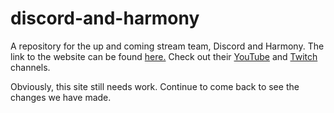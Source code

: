 # discord-and-harmony
A repository for the up and coming stream team, Discord and Harmony. The link to the website can be found [here.](https://mitchwilkins.github.io/discord-and-harmony/index.html)
Check out their [YouTube](https://www.youtube.com/channel/UCN1yIsUfIdgLH3q-YRZ061A) and [Twitch](https://www.twitch.tv/itsmitchell) channels.

Obviously, this site still needs work. Continue to come back to see the changes we have made.
